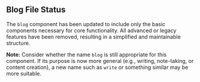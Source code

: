 ## Blog File Status

The `blog` component has been updated to include only the basic components necessary for core functionality. All advanced or legacy features have been removed, resulting in a simplified and maintainable structure.

**Note:** Consider whether the name `blog` is still appropriate for this component. If its purpose is now more general (e.g., writing, note-taking, or content creation), a new name such as `write` or something similar may be more suitable.
